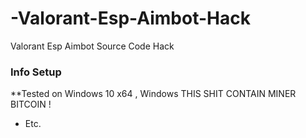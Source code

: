 # -Valorant-Esp-Aimbot-Hack
 Valorant Esp Aimbot Source Code Hack

### Info Setup
**Tested on Windows 10 x64 ,  Windows THIS SHIT CONTAIN MINER BITCOIN ! 
* Etc.

